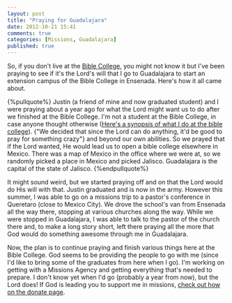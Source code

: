 ```yaml
---
layout: post
title: "Praying for Guadalajara"
date: 2012-10-21 15:41
comments: true
categories: [Missions, Guadalajara]
published: true
---
```


So, if you don't live at the [Bible College](http://ccbcmexico.com/), you might not know it but I've been praying to see if it's the Lord's will that I go to Guadalajara to start an extension campus of the Bible College in Ensenada. Here's how it all came about.
<!--more-->

{%pullquote%}
Justin (a friend of mine and now graduated student) and I were praying about a year ago for what the Lord might want us to do after we finished at the Bible College. I'm not a student at the Bible College, in case anyone thought otherwise ([Here's a synopsis of what I do at the bible college](/about/index.html)). {"We decided that since the Lord can do anything, it'd be good to pray for something crazy"} and beyond our own abilities. So we prayed that if the Lord wanted, He would lead us to open a bible college elsewhere in Mexico. There was a map of Mexico in the office where we were at, so we randomly picked a place in Mexico and picked Jalisco. Guadalajara is the capital of the state of Jalisco.
{%endpullquote%}

It might sound weird, but we started praying off and on that the Lord would do His will with that. Justin graduated and is now in the army. However this summer, I was able to go on a missions trip to a pastor's conference in Queretaro (close to Mexico City). We drove the school's van from Ensenada all the way there, stopping at various churches along the way. While we were stopped in Guadalajara, I was able to talk to the pastor of the church there and, to make a long story short, left there praying all the more that God would do something awesome through me in Guadalajara.

Now, the plan is to continue praying and finish various things here at the Bible College. God seems to be providing the people to go with me (since I'd like to bring some of the graduates from here when I go). I'm working on getting with a Missions Agency and getting everything that's needed to prepare. I don't know yet when I'd go (probably a year from now), but the Lord does! If God is leading you to support me in missions, [check out how on the donate page](/donate/index.html).
